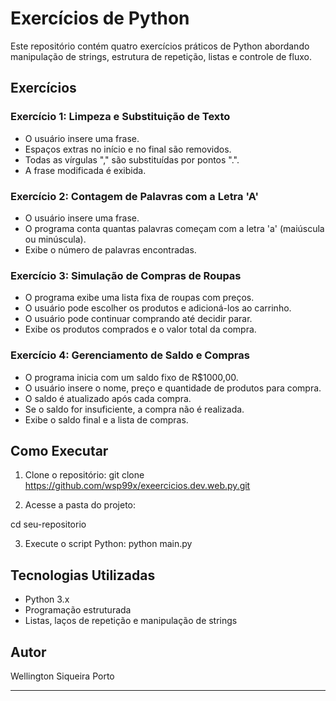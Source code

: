 # Exercícios de Python

Este repositório contém quatro exercícios práticos de Python abordando manipulação de strings, estrutura de repetição, listas e controle de fluxo.

## Exercícios

### Exercício 1: Limpeza e Substituição de Texto
- O usuário insere uma frase.
- Espaços extras no início e no final são removidos.
- Todas as vírgulas "," são substituídas por pontos ".".
- A frase modificada é exibida.

### Exercício 2: Contagem de Palavras com a Letra 'A'
- O usuário insere uma frase.
- O programa conta quantas palavras começam com a letra 'a' (maiúscula ou minúscula).
- Exibe o número de palavras encontradas.

### Exercício 3: Simulação de Compras de Roupas
- O programa exibe uma lista fixa de roupas com preços.
- O usuário pode escolher os produtos e adicioná-los ao carrinho.
- O usuário pode continuar comprando até decidir parar.
- Exibe os produtos comprados e o valor total da compra.

### Exercício 4: Gerenciamento de Saldo e Compras
- O programa inicia com um saldo fixo de R$1000,00.
- O usuário insere o nome, preço e quantidade de produtos para compra.
- O saldo é atualizado após cada compra.
- Se o saldo for insuficiente, a compra não é realizada.
- Exibe o saldo final e a lista de compras.

## Como Executar
1. Clone o repositório:
git clone https://github.com/wsp99x/exeercicios.dev.web.py.git

2. Acesse a pasta do projeto:

cd seu-repositorio

3. Execute o script Python:
   python main.py

## Tecnologias Utilizadas
- Python 3.x
- Programação estruturada
- Listas, laços de repetição e manipulação de strings

## Autor
Wellington Siqueira Porto 

---

